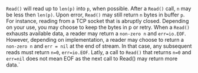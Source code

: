 `Read()` will read up to `len(p)` into `p`, when possible.
After a `Read()` call, `n` may be less then `len(p)`.
Upon error, `Read()` may still return `n` bytes in buffer `p`. For instance, reading from a TCP socket that is abruptly closed. Depending on your use, you may choose to keep the bytes in p or retry.
When a `Read()` exhausts available data, a reader may return a `non-zero n` and `err=io.EOF`. However, depending on implementation, a reader may choose to return a `non-zero n` and `err = nil` at the end of stream. In that case, any subsequent reads must return `n=0`, `err=io.EOF`.
Latly, a call to `Read()` that returns `n=0` and `err=nil` does not mean EOF as the next call to Read() may return more data.`